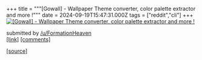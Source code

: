 +++
title = """[Gowall] - Wallpaper Theme converter, color palette extractor and more !"""
date = 2024-09-19T15:47:31.000Z
tags = ["reddit","cli"]
+++
[![[Gowall] - Wallpaper Theme converter, color palette extractor and more !](https://preview.redd.it/r2r4ajchespd1.png?width=640&crop=smart&auto=webp&s=dc8bb0aa83aa99139c0fe8e2475690dbaecefe1c "[Gowall] - Wallpaper Theme converter, color palette extractor and more !")](https://www.reddit.com/r/commandline/comments/1fko2lx/gowall_wallpaper_theme_converter_color_palette/)

submitted by [/u/FormationHeaven](https://www.reddit.com/user/FormationHeaven)  
[\[link\]](https://i.redd.it/r2r4ajchespd1.png) [\[comments\]](https://www.reddit.com/r/commandline/comments/1fko2lx/gowall_wallpaper_theme_converter_color_palette/)

[[source]](https://www.reddit.com/r/commandline/comments/1fko2lx/gowall_wallpaper_theme_converter_color_palette/)
